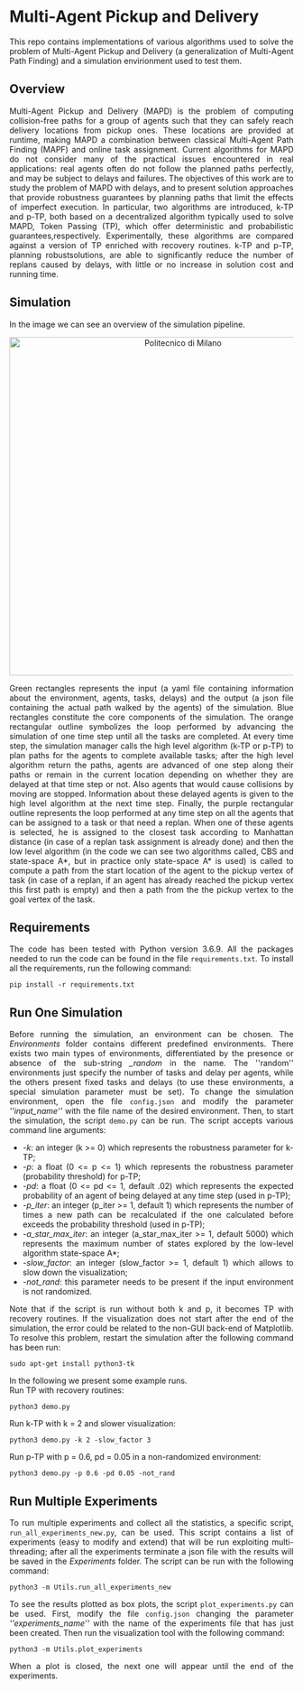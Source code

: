 # Multi-Agent Pickup and Delivery
<p align="justify">
This repo contains implementations of various algorithms used to solve the problem of Multi-Agent Pickup and Delivery (a generalization of Multi-Agent Path Finding) and a simulation envirionment used to test them.
</p>

## Overview
<div align="justify">
Multi-Agent Pickup and Delivery (MAPD) is the problem of computing collision-free paths for a group of agents such that they can safely reach delivery locations from pickup ones.  These locations are provided at runtime, making MAPD a combination between classical Multi-Agent Path Finding (MAPF) and online task assignment. Current algorithms for MAPD do not consider many of the practical issues encountered in real applications: real agents often do not follow the planned paths perfectly, and may be subject to delays and failures.  The objectives of this work are to study the problem of MAPD with delays, and to present solution approaches that provide robustness guarantees by planning paths that limit the effects of imperfect execution. In particular, two  algorithms are introduced, k-TP and p-TP, both based on a decentralized algorithm typically used to solve MAPD, Token Passing  (TP), which offer deterministic and probabilistic guarantees,respectively. Experimentally, these algorithms are compared against a version of TP enriched with recovery routines. k-TP and p-TP, planning robustsolutions, are able to significantly reduce the number of replans caused by delays, with little or no increase in solution cost and running time.


## Simulation
In the image we can see an overview of the simulation pipeline. 
<p align="center">
    <img src="https://drive.google.com/uc?export=view&id=1V0kyAf4Xqcg0lJQ108vhEWzKEU4mdIBg" width="600" alt="Politecnico di Milano"/>
</p>
<p align="justify">
Green rectangles represents the input (a yaml file containing information about the environment, agents, tasks, delays) and the output (a json file containing the actual path walked by the agents) of the simulation. Blue rectangles constitute the core components of the simulation. The orange rectangular outline symbolizes the loop performed by advancing the simulation of one time step until all the tasks are completed. At every time step, the simulation manager calls the high level algorithm (k-TP or p-TP) to plan paths for the agents to complete available tasks; after the high level algorithm return the paths, agents are advanced of one step along their paths or remain in the current location depending on whether they are delayed at that time step or not. Also agents that would cause collisions by moving are stopped. Information about these delayed agents is given to the high level algorithm at the next time step. Finally, the purple rectangular outline represents the loop performed at any time step on all the agents that can be assigned to a task or that need a replan. When one of these agents is selected, he is assigned to the closest task according to Manhattan distance (in case of a replan task assignment is already done) and then the low level algorithm (in the code we can see two algorithms called, CBS and state-space A*, but in practice only state-space A* is used) is called to compute a path from the start location of the agent to the pickup vertex of task (in case of a replan, if an agent has already reached the pickup vertex this first path is empty) and then a path from the the pickup vertex to the goal vertex of the task.
</p>

## Requirements
The code has been tested with Python version 3.6.9.
All the packages needed to run the code can be found in the file `requirements.txt`. To install all the requirements, run the following command:

```
pip install -r requirements.txt
```

## Run One Simulation
Before running the simulation, an environment can be chosen. The <i>Environments</i> folder contains different predefined environments. There exists two main types of environments, differentiated by the presence or absence of the sub-string <i>_random</i> in the name. The ''random'' environments just specify the number of tasks and delay per agents, while the others present fixed tasks and delays (to use these environments, a special simulation parameter must be set). To change the simulation environment, open the file `config.json` and modify the parameter <i>''input_name''</i> with the file name of the desired environment.
Then, to start the simulation, the script `demo.py` can be run. The script accepts various command line arguments:
 <ul>
    <li> <i>-k</i>: an integer (k >= 0) which represents the robustness parameter for k-TP; </li>
    <li> <i>-p</i>: a float (0 <= p <= 1) which represents the robustness parameter (probability threshold) for p-TP; </li>
    <li> <i>-pd</i>: a float (0 <= pd <= 1, default .02) which represents the expected probability of an agent of being delayed at any time step (used in p-TP); </li>
    <li> <i>-p_iter</i>: an integer (p_iter >= 1, default 1) which represents the number of times a new path can be recalculated if the one calculated before exceeds the probability threshold (used in p-TP); </li>
    <li> <i>-a_star_max_iter</i>: an integer (a_star_max_iter >= 1, default 5000) which represents the maximum number of states explored by the low-level algorithm state-space A*; </li>
    <li> <i>-slow_factor</i>: an integer (slow_factor >= 1, default 1) which allows to slow down the visualization; </li>
    <li> <i>-not_rand</i>: this parameter needs to be present if the input environment is not randomized. </li>
</ul>
Note that if the script is run without both k and p, it becomes TP with recovery routines. If the visualization does not start after the end of the simulation, the error could be related to the non-GUI back-end of Matplotlib. To resolve this problem, restart the simulation after the following command has been run:
<p></p> 
    
```
sudo apt-get install python3-tk
```

In the following we present some example runs.<br>
Run TP with recovery routines:

```
python3 demo.py
```

Run k-TP with k = 2 and slower visualization:

```
python3 demo.py -k 2 -slow_factor 3
```

Run p-TP with p = 0.6, pd = 0.05 in a non-randomized environment:

```
python3 demo.py -p 0.6 -pd 0.05 -not_rand
```

## Run Multiple Experiments
To run multiple experiments and collect all the statistics, a specific script, `run_all_experiments_new.py`, can be used. This script contains a list of experiments (easy to modify and extend) that will be run exploiting multi-threading; after all the experiments terminate a json file with the results will be saved in the <i>Experiments</i> folder. The script can be run with the following command:

```
python3 -m Utils.run_all_experiments_new
```
To see the results plotted as box plots, the script `plot_experiments.py` can be used. First, modify the file `config.json` changing the parameter <i>''experiments_name''</i> with the name of the experiments file that has just been created. Then run the visualization tool with the following command:

```
python3 -m Utils.plot_experiments
```

When a plot is closed, the next one will appear until the end of the experiments.

